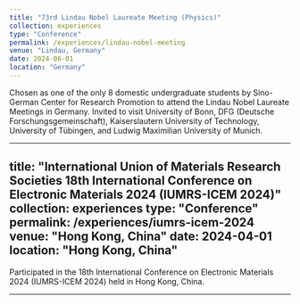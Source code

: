 ```yaml
---
title: "73rd Lindau Nobel Laureate Meeting (Physics)"
collection: experiences
type: "Conference"
permalink: /experiences/lindau-nobel-meeting
venue: "Lindau, Germany"
date: 2024-06-01
location: "Germany"
---
```


Chosen as one of the only 8 domestic undergraduate students by Sino-German Center for Research Promotion to attend the Lindau Nobel Laureate Meetings in Germany. Invited to visit University of Bonn, DFG (Deutsche Forschungsgemeinschaft), Kaiserslautern University of Technology, University of Tübingen, and Ludwig Maximilian University of Munich.

---

title: "International Union of Materials Research Societies 18th International Conference on Electronic Materials 2024 (IUMRS-ICEM 2024)"
collection: experiences
type: "Conference"
permalink: /experiences/iumrs-icem-2024
venue: "Hong Kong, China"
date: 2024-04-01
location: "Hong Kong, China"
---

Participated in the 18th International Conference on Electronic Materials 2024 (IUMRS-ICEM 2024) held in Hong Kong, China.

---
